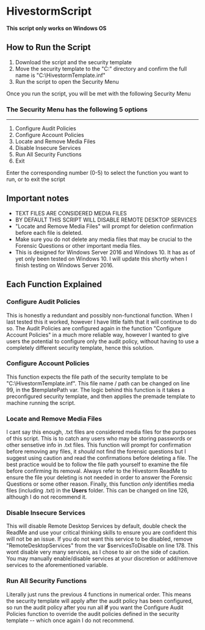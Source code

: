 # HivestormScript
**This script only works on Windows OS**

## How to Run the Script

1. Download the script and the security template
2. Move the security template to the "C:\" directory and confirm the full name is "C:\HivestormTemplate.inf"
3. Run the script to open the Security Menu

Once you run the script, you will be met with the following Security Menu

### The Security Menu has the following 5 options
-------------------------------------------------
1. Configure Audit Policies
2. Configure Account Policies
3. Locate and Remove Media Files
4. Disable Insecure Services
5. Run All Security Functions
0. Exit

Enter the corresponding number (0-5) to select the function you want to run, or to exit the script

## Important notes
- TEXT FILES ARE CONSIDERED MEDIA FILES
- BY DEFAULT THIS SCRIPT WILL DISABLE REMOTE DESKTOP SERVICES
- "Locate and Remove Media Files" will prompt for deletion confirmation before each file is deleted.
- Make sure you do not delete any media files that may be crucial to the Forensic Questions or other important media files.
- This is designed for Windows Server 2016 and Windows 10. It has as of yet only been tested on Windows 10. I will update this shortly when I finish testing on Windows Server 2016.

## Each Function Explained

### Configure Audit Policies
This is honestly a redundant and possibly non-functional function. When I last tested this it worked, however I have little faith that it will continue to do so. The Audit Policies are configured again in the function "Configure Account Policies" in a much more reliable way, however I wanted to give users the potential to configure only the audit policy, without having to use a completely different security template, hence this solution.

### Configure Account Policies 
This function expects the file path of the security template to be "C:\HivestormTemplate.inf". This file name / path can be changed on line 99, in the $templatePath var. The logic behind this function is it takes a preconfigured security template, and then applies the premade template to machine running the script.

### Locate and Remove Media Files
I cant say this enough, .txt files are considered media files for the purposes of this script. This is to catch any users who may be storing passwords or other sensetive info in .txt files. This function will prompt for confirmation before removing any files, it *should* not find the forensic questions but I suggest using caution and read the confirmations before deleting a file. The best practice would be to follow the file path yourself to examine the file before confirming its removal. Always refer to the Hivestorm ReadMe to ensure the file your deleting is not needed in order to answer the Forensic Questions or some other reason. Finally, this function *only* identifies media files (including .txt) in the **Users** folder. This can be changed on line 126, although I do not recommend it.

### Disable Insecure Services
This will disable Remote Desktop Services by default, double check the ReadMe and use your critical thinking skills to ensure you are confident this will not be an issue. If you do not want this service to be disabled, remove "RemoteDesktopServices" from the var $servicesToDisable on line 178. This wont disable very many services, as I chose to air on the side of caution. You may manually enable/disable services at your discretion or add/remove services to the aforementioned variable.

### Run All Security Functions
Literally just runs the previous 4 functions in numerical order. This means the security template will apply after the audit policy has been configured, so run the audit policy after you run all **if** you want the Configure Audit Policies function to override the audit policies defined in the security template -- which once again I do not recommend.
